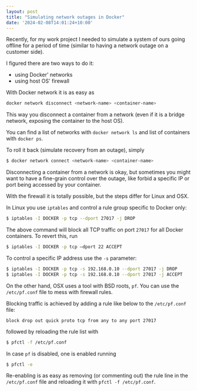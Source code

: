 ```yaml
---
layout: post
title: "Simulating network outages in Docker"
date: '2024-02-08T14:01:24+10:00'
---
```


Recently, for my work project I needed to simulate a system of ours going offline for a period of time (similar to having a network outage on a customer side).

I figured there are two ways to do it:

* using Docker' networks
* using host OS' firewall

With Docker network it is as easy as

```sh
docker network disconnect <network-name> <container-name>
```

This way you disconnect a container from a network (even if it is a bridge network, exposing the container to the host OS).

You can find a list of networks with `docker network ls` and list of containers with `docker ps`.

To roll it back (simulate recovery from an outage), simply

```sh
$ docker network connect <network-name> <container-name>
```

Disconnecting a container from a network is okay, but sometimes you might want to have a fine-grain control over the outage,
like forbid a specific IP or port being accessed by your container.

With the firewall it is totally possible, but the steps differ for Linux and OSX.

In Linux you use `iptables` and control a rule group specific to Docker only:

```sh
$ iptables -I DOCKER -p tcp --dport 27017 -j DROP
```

The above command will block all TCP traffic on port `27017` for all Docker containers.
To revert this, run

```sh
$ iptables -I DOCKER -p tcp —dport 22 ACCEPT
```

To control a specific IP address use the `-s` parameter:

```sh
$ iptables -I DOCKER -p tcp -s 192.168.0.10 --dport 27017 -j DROP
$ iptables -I DOCKER -p tcp -s 192.168.0.10 --dport 27017 -j ACCEPT
```

On the other hand, OSX uses a tool with BSD roots, `pf`.
You can use the `/etc/pf.conf` file to mess with firewall rules.

Blocking traffic is achieved by adding a rule like below to the `/etc/pf.conf` file:

```
block drop out quick proto tcp from any to any port 27017
```

followed by reloading the rule list with

```sh
$ pfctl -f /etc/pf.conf
```

In case `pf` is disabled, one is enabled running

```sh
$ pfctl -e
```

Re-enabling is as easy as removing (or commenting out) the rule line in the `/etc/pf.conf` file and reloading it with `pfctl -f /etc/pf.conf`.
